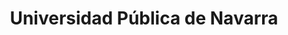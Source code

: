 ---
title: "Universidad Pública de Navarra"
external_link: "https://www.unavarra.es/informacion/coronavirus?languageId=100000"
type: "navarra"
file_title: "Acuerdo Adaptación Enseñanza"
file_link: "http://www2.unavarra.es/gesadj/seccionActualidad/coronavirus/medidas-higienico-sanitarias-y-organizativas-para-el-retorno.pdf"
---